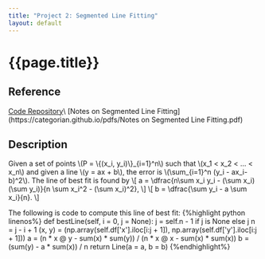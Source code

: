 ```yaml
---
title: "Project 2: Segmented Line Fitting"
layout: default
---
```

<h1>{{page.title}}</h1>

<h2>Reference</h2>
<a href = "https://github.com/CategorIAN/CSCI_532_HW2">Code Repository</a>\
[Notes on Segmented Line Fitting](https://categorian.github.io/pdfs/Notes on Segmented Line Fitting.pdf)

<h2>Description</h2>
<p>
Given a set of points \(P = \{(x_i, y_i)\}_{i=1}^n\) such that \(x_1 < x_2 < ... < x_n\) and given a line \(y = ax + b\), the error is \(\sum_{i=1}^n (y_i - ax_i-b)^2\). The line of best fit is found by
\[
a = \dfrac{n\sum x_i y_i - (\sum x_i) (\sum y_i)}{n \sum x_i^2 - (\sum x_i)^2},
\]
\[
b = \dfrac{\sum y_i - a \sum x_i}{n}.
\]
</p>
<p>
The following is code to compute this line of best fit:
{%highlight python linenos%}
def bestLine(self, i = 0, j = None):
    j = self.n - 1 if j is None else j
    n = j - i + 1
    (x, y) = (np.array(self.df['x'].iloc[i:j + 1]), np.array(self.df['y'].iloc[i:j + 1]))
    a = (n * x @ y - sum(x) * sum(y)) / (n * x @ x - sum(x) * sum(x))
    b = (sum(y) - a * sum(x)) / n
    return Line(a = a, b = b)
{%endhighlight%}
</p>
